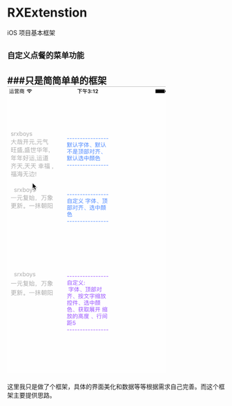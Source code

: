 # RXExtenstion
iOS 项目基本框架
## `自定义点餐的菜单功能`
###只是简简单单的框架
![srxboys](https://github.com/srxboys/RXLabel/blob/master/RXLabel.gif)
-
这里我只是做了个框架，具体的界面美化和数据等等根据需求自己完善。而这个框架主要提供思路。